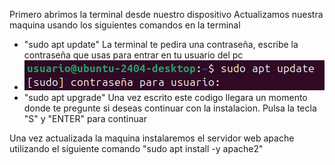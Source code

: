 Primero abrimos la terminal desde nuestro dispositivo
  Actualizamos nuestra maquina usando los siguientes comandos en la terminal
<ul>  
<li>"sudo apt update" La terminal te pedira una contraseña, escribe la contraseña que usas para entrar en tu usuario del pc</li>
<li><img src="Imatge enganxada.png" alt="Contraseña primer comando"></li>
<li>"sudo apt upgrade" Una vez escrito este codigo llegara un momento donde te pregunte si deseas continuar con la instalacion. Pulsa la tecla "S" y "ENTER" para continuar</li>
</ul>
Una vez actualizada la maquina instalaremos el servidor web apache utilizando el siguiente comando 
"sudo apt install -y apache2"
